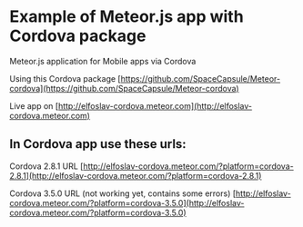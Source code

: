 Example of Meteor.js app with Cordova package
===

Meteor.js application for Mobile apps via Cordova

Using this Cordova package [https://github.com/SpaceCapsule/Meteor-cordova](https://github.com/SpaceCapsule/Meteor-cordova)

Live app on [http://elfoslav-cordova.meteor.com](http://elfoslav-cordova.meteor.com)

In Cordova app use these urls:
--

Cordova 2.8.1 URL [http://elfoslav-cordova.meteor.com/?platform=cordova-2.8.1](http://elfoslav-cordova.meteor.com/?platform=cordova-2.8.1)

Cordova 3.5.0 URL (not working yet, contains some errors) [http://elfoslav-cordova.meteor.com/?platform=cordova-3.5.0](http://elfoslav-cordova.meteor.com/?platform=cordova-3.5.0)